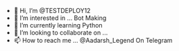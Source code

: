- 👋 Hi, I’m @TESTDEPLOY12
- 👀 I’m interested in ... Bot Making
- 🌱 I’m currently learning Python
- 💞️ I’m looking to collaborate on ...
- 📫 How to reach me ... @Aadarsh_Legend On Telegram

<!---
TESTDEPLOY12/TESTDEPLOY12 is a ✨ special ✨ repository because its `README.md` (this file) appears on your GitHub profile.
You can click the Preview link to take a look at your changes.
--->

